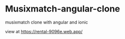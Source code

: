 # Musixmatch-angular-clone
musixmatch clone with angular and ionic 


view at https://rental-9096e.web.app/

